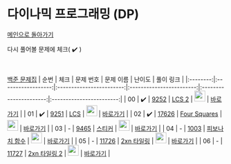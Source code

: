 # 다이나믹 프로그래밍 (DP)

[메인으로 돌아가기](https://github.com/dmswldk28/baekjoon)

다시 풀어볼 문제에 체크( :heavy_check_mark: )

<br>


[백준 문제집](https://www.acmicpc.net/problemset?sort=ac_desc&algo=25)
|   순번   |        체크         |        문제 번호         |        문제 이름         |         난이도          |        풀이 링크         |
|:--------:|:------------------:|:------------------------:|:------------------------:|:----------------------:|:------------------------:|
|   00     | :heavy_check_mark:  | [9252](https://www.acmicpc.net/problem/9252) | [LCS 2](https://www.acmicpc.net/problem/9252) | <img height="25px" width="25px" src="https://static.solved.ac/tier_small/12.svg"/> | [바로가기](./../DP/G4_9252.java) |
|   01     | :heavy_check_mark:  | [9251](https://www.acmicpc.net/problem/9251) | [LCS](https://www.acmicpc.net/problem/9251) | <img height="25px" width="25px" src="https://static.solved.ac/tier_small/11.svg"/> | [바로가기](./../DP/G5_9251.java) |
|   02     | :heavy_check_mark:  | [17626](https://www.acmicpc.net/problem/17626) | [Four Squares](https://www.acmicpc.net/problem/17626) | <img height="25px" width="25px" src="https://static.solved.ac/tier_small/8.svg"/> | [바로가기](./../DP/S3_17626.java) |
|   03     | -                    | [9465](https://www.acmicpc.net/problem/9465) | [스티커](https://www.acmicpc.net/problem/9465) | <img height="25px" width="25px" src="https://static.solved.ac/tier_small/10.svg"/> | [바로가기](./../DP/S1_9465.java) |
|   04     | -                    | [1003](https://www.acmicpc.net/problem/1003) | [피보나치 함수](https://www.acmicpc.net/problem/1003) | <img height="25px" width="25px" src="https://static.solved.ac/tier_small/8.svg"/> | [바로가기](./../DP/S3_1003.java) |
|   05     | -                    | [11726](https://www.acmicpc.net/problem/11726) | [2xn 타일링](https://www.acmicpc.net/problem/11726) | <img height="25px" width="25px" src="https://static.solved.ac/tier_small/8.svg"/> | [바로가기](./../DP/S3_11726.java) |
|   06     | -                    | [11727](https://www.acmicpc.net/problem/11727) | [2xn 타일링 2](https://www.acmicpc.net/problem/11727) | <img height="25px" width="25px" src="https://static.solved.ac/tier_small/8.svg"/> | [바로가기](./../DP/S3_11727.java) |
